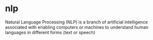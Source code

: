 # nlp

Natural Language Processing (NLP) is a branch of artificial intelligence associated with enabling computers or machines to understand human languages in different forms (text or speech)